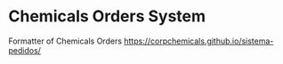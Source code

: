 # Chemicals Orders System
Formatter of Chemicals Orders
https://corpchemicals.github.io/sistema-pedidos/
